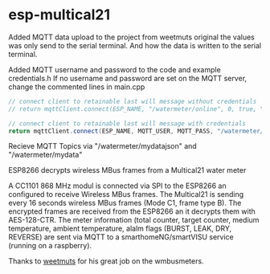 # esp-multical21

Added MQTT data upload to the project from weetmuts original the values was only send to the serial terminal.
And how the data is written to the serial terminal.

Added MQTT username and password to the code and example credentials.h
If no username and password are set on the MQTT server, change the commented lines in main.cpp

   ```c++
   // connect client to retainable last will message without credentials
  // return mqttClient.connect(ESP_NAME, "/watermeter/online", 0, true, "False");

  // connect client to retainable last will message with credentials
  return mqttClient.connect(ESP_NAME, MQTT_USER, MQTT_PASS, "/watermeter/online", 0, true, "False");
   ```

Recieve MQTT Topics via
"/watermeter/mydatajson" and 
"/watermeter/mydata"

ESP8266 decrypts wireless MBus frames from a Multical21 water meter

A CC1101 868 MHz modul is connected via SPI to the ESP8266 an configured to receive Wireless MBus frames.
The Multical21 is sending every 16 seconds wireless MBus frames (Mode C1, frame type B). The encrypted
frames are received from the ESP8266 an it decrypts them with AES-128-CTR. The meter information 
(total counter, target counter, medium temperature, ambient temperature, alalm flags (BURST, LEAK, DRY,
REVERSE) are sent via MQTT to a smarthomeNG/smartVISU service (running on a raspberry).

Thanks to [weetmuts](https://github.com/weetmuts) for his great job on the wmbusmeters.
